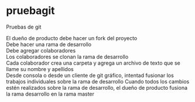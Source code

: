 # pruebagit
Pruebas de git

El dueño de producto debe hacer un fork del proyecto <br />
Debe hacer una rama de desarrollo <br />
Debe agregar colaboradores <br />
Los colaboradores se clonan la rama de desarrollo <br />
Cada colaborador crea una carpeta y agrega un archivo de texto que se llame su nombre y apellidos <br />
Desde consola o desde un cliente de git gráfico, intentad fusionar los trabajos individuales sobre la rama de desarrollo
Cuando todos los cambios estén realizados sobre la rama de desarrollo, el dueño de producto fusiona la rama desarrollo en la rama master
